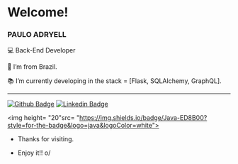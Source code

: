 # Welcome!

 

### PAULO ADRYELL

 

:computer: Back-End Developer

:house_with_garden: I’m from Brazil.

:books: I’m currently developing in the stack = [Flask, SQLAlchemy, GraphQL].
 

<hr>

[![Github Badge](https://img.shields.io/badge/-Github-000?style=flat-square&logo=Github&logoColor=white&link=https://github.com/adryells)](https://github.com/adryells) [![Linkedin Badge](https://img.shields.io/badge/-LinkedIn-blue?style=flat-square&logo=Linkedin&logoColor=white&link=LINK_LINKEDIN)]( LINK_LINKEDIN)

<img height= "20"src= "https://img.shields.io/badge/Java-ED8B00?style=for-the-badge&logo=java&logoColor=white">

- Thanks for visiting.

- Enjoy it!! o/
